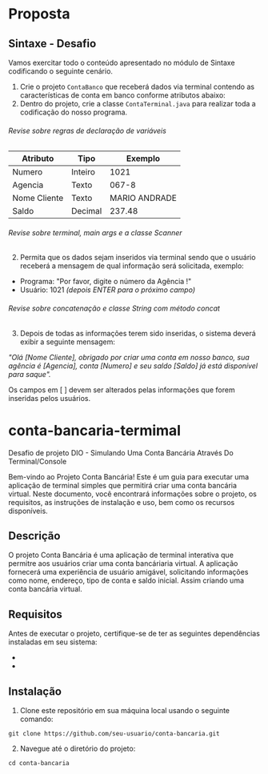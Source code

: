 # Proposta

## Sintaxe - Desafio

Vamos exercitar todo o conteúdo apresentado no módulo de Sintaxe codificando o seguinte cenário.

1. Crie o projeto `ContaBanco` que receberá dados via terminal contendo as características de conta em banco conforme atributos abaixo:
2. Dentro do projeto, crie a classe `ContaTerminal.java` para realizar toda a codificação do nosso programa.

###### Revise sobre regras de declaração de variáveis

| Atributo  | Tipo     | Exemplo   
| --------- | ---------| ------- 
| Numero    | Inteiro  | 1021 
| Agencia   | Texto    | 067-8
| Nome Cliente | Texto    | MARIO ANDRADE
| Saldo | Decimal |237.48


###### Revise sobre terminal, main args e a classe Scanner
2. Permita que os dados sejam inseridos via terminal sendo que o usuário receberá a mensagem de qual informação será solicitada, exemplo:

* Programa: "Por favor, digite o número da Agência !"
* Usuário: 1021 *(depois ENTER para o próximo campo)* 

###### Revise sobre concatenação e classe String com método concat

3. Depois de todas as informações terem sido inseridas, o sistema deverá exibir a seguinte mensagem:

*"Olá [Nome Cliente], obrigado por criar uma conta em nosso banco, sua agência é [Agencia], conta [Numero] e seu saldo [Saldo] já está disponível para saque".*

Os campos em [ ] devem ser alterados pelas informações que forem inseridas pelos usuários.

# conta-bancaria-termimal
Desafio de projeto DIO -  Simulando Uma Conta Bancária Através Do Terminal/Console

Bem-vindo ao Projeto Conta Bancária! Este é um guia para executar uma aplicação de terminal simples que permitirá criar uma conta bancária virtual. Neste documento, você encontrará informações sobre o projeto, os requisitos, as instruções de instalação e uso, bem como os recursos disponíveis.

## Descrição

O projeto Conta Bancária é uma aplicação de terminal interativa que permitre aos usuários criar uma conta bancáriaria virtual. A aplicação fornecerá uma experiência de usuário amigável, solicitando informações como nome, endereço, tipo de conta e saldo inicial. Assim criando uma conta bancária virtual.

## Requisitos

Antes de executar o projeto, certifique-se de ter as seguintes dependências instaladas em seu sistema:

*
*

## Instalação

1. Clone este repositório em sua máquina local usando o seguinte comando:

`git clone https://github.com/seu-usuario/conta-bancaria.git`

2. Navegue até o diretório do projeto:

`cd conta-bancaria`
